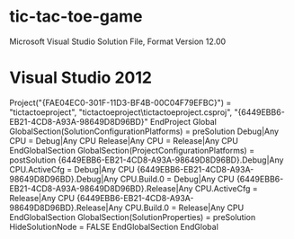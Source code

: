 # tic-tac-toe-game

Microsoft Visual Studio Solution File, Format Version 12.00
# Visual Studio 2012
Project("{FAE04EC0-301F-11D3-BF4B-00C04F79EFBC}") = "tictactoeproject", "tictactoeproject\tictactoeproject.csproj", "{6449EBB6-EB21-4CD8-A93A-98649D8D96BD}"
EndProject
Global
	GlobalSection(SolutionConfigurationPlatforms) = preSolution
		Debug|Any CPU = Debug|Any CPU
		Release|Any CPU = Release|Any CPU
	EndGlobalSection
	GlobalSection(ProjectConfigurationPlatforms) = postSolution
		{6449EBB6-EB21-4CD8-A93A-98649D8D96BD}.Debug|Any CPU.ActiveCfg = Debug|Any CPU
		{6449EBB6-EB21-4CD8-A93A-98649D8D96BD}.Debug|Any CPU.Build.0 = Debug|Any CPU
		{6449EBB6-EB21-4CD8-A93A-98649D8D96BD}.Release|Any CPU.ActiveCfg = Release|Any CPU
		{6449EBB6-EB21-4CD8-A93A-98649D8D96BD}.Release|Any CPU.Build.0 = Release|Any CPU
	EndGlobalSection
	GlobalSection(SolutionProperties) = preSolution
		HideSolutionNode = FALSE
	EndGlobalSection
EndGlobal
